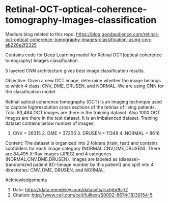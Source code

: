 # Retinal-OCT-optical-coherence-tomography-Images-classification

Medium blog related to this repo: https://blog.goodaudience.com/retinal-oct-optical-coherence-tomography-images-classification-using-cnn-ab228e2f2325


Contains code for Deep Learning model for Retinal OCT(optical coherence tomography) Images classiﬁcation.

5 layered CNN architecture gives best image classification results.

Objective: 
Given a new OCT image, determine whether the image belongs to which 4 class: CNV, DME, DRUSEN, and NORMAL. We are using CNN for the classiﬁcation model.

Retinal optical coherence tomography (OCT) is an imaging technique used to capture highresolution cross sections of the retinas of living patients. Total 83,484 OCT images are there in the training dataset. Also 1000 OCT images are there in the test dataset. It is an imbalanced dataset. 
Training dataset contains below number of images:
1. CNV = 26315 2. DME = 37205 3. DRUSEN = 11348 4. NORMAL = 8616

Content: The dataset is organized into 2 folders (train, test) and contains subfolders for each image category (NORMAL,CNV,DME,DRUSEN). There are 84,495 X-Ray images (JPEG) and 4 categories (NORMAL,CNV,DME,DRUSEN). Images are labeled as (disease)-(randomized patient ID)-(image number by this patient) and split into 4 directories: CNV, DME, DRUSEN, and NORMAL. 

Acknowledgements 
1. Data: https://data.mendeley.com/datasets/rscbjbr9sj/2
2. Citation: http://www.cell.com/cell/fulltext/S0092-8674(18)30154-5
